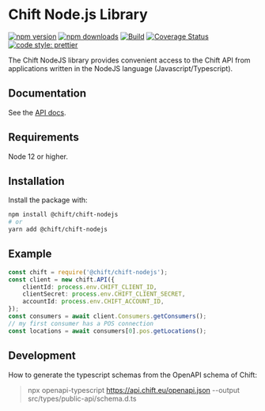 # Chift Node.js Library

[![npm version](https://img.shields.io/npm/v/@chift/chift-nodejs)](https://www.npmjs.com/package/@chift/chift-nodejs)
[![npm downloads](https://img.shields.io/npm/dw/@chift/chift-nodejs)](https://www.npmjs.com/package/@chift/chift-nodejs)
[![Build](https://github.com/chift-oneapi/chift-nodejs-sdk/actions/workflows/tests.yml/badge.svg)](https://github.com/chift-oneapi/chift-nodejs-sdk/actions/workflows/tests.yml)
[![Coverage Status](https://coveralls.io/repos/github/chift-oneapi/chift-nodejs-sdk/badge.svg?branch=main)](https://coveralls.io/github/chift-oneapi/chift-nodejs-sdk?branch=main)
[![code style: prettier](https://img.shields.io/badge/code_style-prettier-ff69b4.svg)](https://github.com/prettier/prettier)

The Chift NodeJS library provides convenient access to the Chift API from
applications written in the NodeJS language (Javascript/Typescript).

## Documentation

See the [API docs](https://docs.chift.eu/docs/chift-api/intro).

## Requirements

Node 12 or higher.

## Installation

Install the package with:

```sh
npm install @chift/chift-nodejs
# or
yarn add @chift/chift-nodejs
```

## Example

```typescript
const chift = require('@chift/chift-nodejs');
const client = new chift.API({
    clientId: process.env.CHIFT_CLIENT_ID,
    clientSecret: process.env.CHIFT_CLIENT_SECRET,
    accountId: process.env.CHIFT_ACCOUNT_ID,
});
const consumers = await client.Consumers.getConsumers();
// my first consumer has a POS connection
const locations = await consumers[0].pos.getLocations();
```

## Development

How to generate the typescript schemas from the OpenAPI schema of Chift:

> npx openapi-typescript https://api.chift.eu/openapi.json --output src/types/public-api/schema.d.ts
